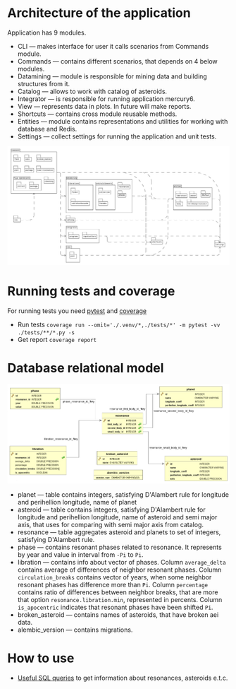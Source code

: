 # Architecture of the application
Application has 9 modules.

* CLI — makes interface for user it calls scenarios from Commands module.
* Commands — contains different scenarios, that depends on 4 below modules.
* Datamining — module is responsible for mining data and building structures from it.
* Catalog — allows to work with catalog of asteroids.
* Integrator — is responsible for running application mercury6.
* View — represents data in plots. In future will make reports.
* Shortcuts — contains cross module reusable methods.
* Entities — module contains representations and utilities for working with database and Redis.
* Settings — collect settings for running the application and unit tests.

![Package diagram](https://raw.githubusercontent.com/4xxi/resonances/develop/docs/package.jpeg)

# Running tests and coverage
For running tests you need [pytest](http://pytest.org/latest/) and [coverage](https://github.com/nedbat/coveragepy)

* Run tests `coverage run --omit='./.venv/*,./tests/*' -m pytest -vv ./tests/**/*.py -s`
* Get report `coverage report`

# Database relational model
![Relational model](https://raw.githubusercontent.com/4xxi/resonances/develop/docs/db.jpg)

* planet — table contains integers, satisfying D'Alambert rule for longitude and perihellion
longitude, name of planet
* asteroid — table contains integers, satisfying D'Alambert rule for longitude and perihellion
longitude, name of asteroid and semi major axis, that uses for comparing with semi major axis from
catalog.
* resonance — table aggregates asteroid and planets to set of integers, satisfying D'Alambert rule.
* phase — contains resonant phases related to resonance. It represents by year and value in
interval from `-Pi` to `Pi`.
* libration — contains info about vector of phases. Column `average_delta` contains average of
differences of neighbor resonant phases. Column `circulation_breaks` contains vector of years, when
some neighbor resonant phases has difference more than `Pi`.
Column `percentage` contains ratio of differences between neighbor breaks, that are
more that option `resonance.libration.min`, represented in percents. Column `is_apocentric`
indicates that resonant phases have been shifted `Pi`.
* broken_asteroid — contains names of asteroids, that have broken aei data.
* alembic_version — contains migrations.

# How to use

* [Useful SQL queries](sql.md) to get information about resonances, asteroids e.t.c.